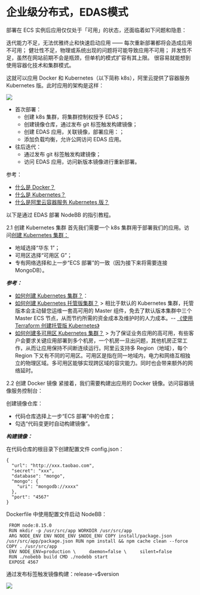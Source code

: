# 企业级分布式，EDAS模式

部署在 ECS 实例后应用仅仅处于「可用」的状态，还面临着如下问题和隐患：

迭代能力不足，无法优雅终止和快速启动应用 —— 每次重新部署都将会造成应用不可用；
健壮性不足，物理或系统出现的问题将可能导致应用不可用；
并发性不足，虽然在网站前期不会是瓶颈，但单机的模式扩容有其上限。
很容易就能想到使用容器化技术和集群模式。

这就可以应用 Docker 和 Kubernetes（以下简称 k8s），阿里云提供了容器服务 Kubernetes 版。此时应用的架构是这样：

![](https://gcc68.oss-cn-hangzhou.aliyuncs.com/2019-11-04-v2-58273a1146476c535f17fe6cda09585f_hd.jpg)

- 首次部署：
  - 创建 k8s 集群，将集群控制权授予 EDAS；
  - 创建镜像仓库，通过发布 git 标签触发构建镜像；
  - 创建 EDAS 应用，关联镜像，部署应用：；
  - 添加负载均衡，允许公网访问 EDAS 应用。
- 往后迭代：
  - 通过发布 git 标签触发构建镜像；
  - 访问 EDAS 应用，访问新版本镜像进行重新部署。

参考：

- [什么是 Docker？](https://link.zhihu.com/?target=https%3A//www.redhat.com/zh/topics/containers/what-is-docker)
- [什么是 Kubernetes？](https://www.redhat.com/zh/topics/containers/what-is-kubernetes)
- [什么是阿里云容器服务 Kubernetes 版？](https://help.aliyun.com/document_detail/86737.html)


以下是通过 EDAS 部署 NodeBB 的指引教程。

2.1 创建 Kubernetes 集群
首先我们需要一个 k8s 集群用于部署我们的应用。访问[创建 Kubernetes 集群：](https://cs.console.aliyun.com/#/k8s/cluster/create/dedicated)

- 地域选择“华东 1”；
- 可用区选择“可用区 G”；
- 专有网络选择和上一步“ECS 部署”的一致（因为接下来将需要连接 MongoDB）。

***参考：***

- [如何创建 Kubernetes 集群？](https://help.aliyun.com/document_detail/86488.html)：
- [如何创建 Kubernetes 托管版集群？](https://help.aliyun.com/document_detail/95108.html) > 相比于默认的 Kubernetes 集群，托管版本会主动替您运维一套高可用的 Master 组件，免去了默认版本集群中三个 Master ECS 节点，从而节约所需的资金成本及维护时的人力成本。-- [《使用 Terraform 创建托管版 Kubernetes》](https://yq.aliyun.com/articles/681954)
- [如何创建多可用区 Kubernetes 集群？](https://help.aliyun.com/document_detail/86493.html) > 为了保证业务应用的高可用，有些客户会要求关键应用部署到多个机房，一个机房一旦出问题，其他机房正常工作，从而让应用保持不间断连续运行。阿里云支持多 Region（地域），每个 Region 下又有不同的可用区。可用区是指在同一地域内，电力和网络互相独立的物理区域。多可用区能够实现跨区域的容灾能力。同时也会带来额外的网络延时。


2.2 创建 Docker 镜像
紧接着，我们需要构建出应用的 Docker 镜像。访问容器镜像服务控制台：

创建镜像仓库：

- 代码仓库选择上一步“ECS 部署”中的仓库；
- 勾选“代码变更时自动构建镜像”。

***构建镜像：***

在代码仓库的根目录下创建配置文件 config.json：

```
{
  "url": "http://xxx.taobao.com",
  "secret": "xxx",
  "database": "mongo",
  "mongo": {
    "uri": "mongodb://xxxx"
  },
  "port": "4567"
}
```

Dockerfile 中使用配置文件启动 NodeBB：

```
 FROM node:8.15.0
 RUN mkdir -p /usr/src/app WORKDIR /usr/src/app
 ARG NODE_ENV ENV NODE_ENV $NODE_ENV COPY install/package.json /usr/src/app/package.json RUN npm install && npm cache clean --force COPY . /usr/src/app
 ENV NODE_ENV=production \     daemon=false \     silent=false
 RUN ./nobebb build CMD ./nodebb start
 EXPOSE 4567
```

通过发布标签触发镜像构建：release-v$version

![](https://gcc68.oss-cn-hangzhou.aliyuncs.com/2019-11-04-v2-f8f392c39943cbe68e990db36cf1d81e_r.jpg)
